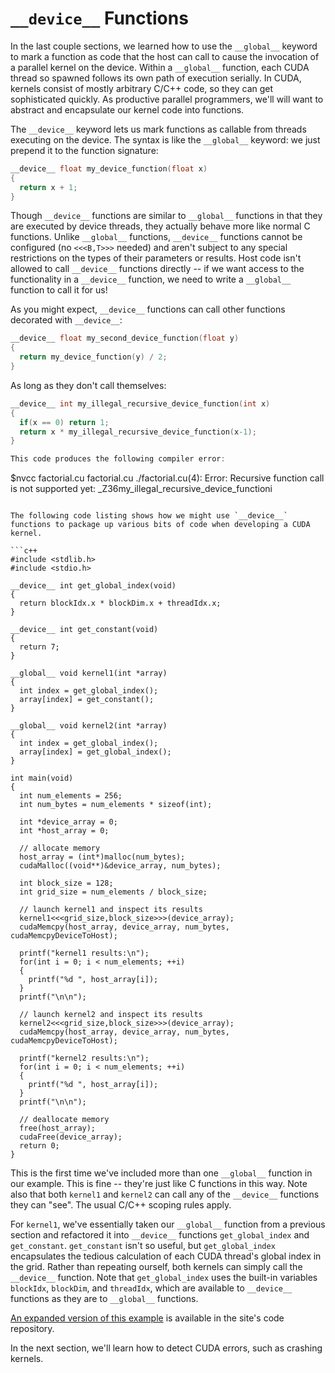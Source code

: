 # `__device__` Functions

In the last couple sections, we learned how to use the `__global__` keyword to
mark a function as code that the host can call to cause the invocation of a
parallel kernel on the device. Within a `__global__` function, each CUDA thread
so spawned follows its own path of execution serially. In CUDA, kernels consist
of mostly arbitrary C/C++ code, so they can get sophisticated quickly. As
productive parallel programmers, we'll will want to abstract and encapsulate
our kernel code into functions.

The `__device__` keyword lets us mark functions as callable from threads
executing on the device. The syntax is like the `__global__` keyword: we just
prepend it to the function signature:

```c++
__device__ float my_device_function(float x)
{
  return x + 1;
}
```

Though `__device__` functions are similar to `__global__` functions in that they
are executed by device threads, they actually behave more like normal C
functions. Unlike `__global__` functions, `__device__` functions cannot be
configured (no `<<<B,T>>>` needed) and aren't subject to any special restrictions
on the types of their parameters or results. Host code isn't allowed to call
`__device__` functions directly -- if we want access to the functionality in a
`__device__` function, we need to write a `__global__` function to call it for us!

As you might expect, `__device__` functions can call other functions decorated
with `__device__`:

```c++
__device__ float my_second_device_function(float y)
{
  return my_device_function(y) / 2;
}
```

As long as they don't call themselves:

```c++
__device__ int my_illegal_recursive_device_function(int x)
{
  if(x == 0) return 1;
  return x * my_illegal_recursive_device_function(x-1);
}

This code produces the following compiler error:

```
$nvcc factorial.cu factorial.cu
./factorial.cu(4): Error: Recursive function call is not supported yet: _Z36my_illegal_recursive_device_functioni
```

The following code listing shows how we might use `__device__` functions to package up various bits of code when developing a CUDA kernel.

```c++
#include <stdlib.h>
#include <stdio.h>

__device__ int get_global_index(void)
{
  return blockIdx.x * blockDim.x + threadIdx.x;
}

__device__ int get_constant(void)
{
  return 7;
}

__global__ void kernel1(int *array)
{
  int index = get_global_index();
  array[index] = get_constant();
}

__global__ void kernel2(int *array)
{
  int index = get_global_index();
  array[index] = get_global_index();
}

int main(void)
{
  int num_elements = 256;
  int num_bytes = num_elements * sizeof(int);

  int *device_array = 0;
  int *host_array = 0;

  // allocate memory
  host_array = (int*)malloc(num_bytes);
  cudaMalloc((void**)&device_array, num_bytes);

  int block_size = 128;
  int grid_size = num_elements / block_size;

  // launch kernel1 and inspect its results
  kernel1<<<grid_size,block_size>>>(device_array);
  cudaMemcpy(host_array, device_array, num_bytes, cudaMemcpyDeviceToHost);

  printf("kernel1 results:\n");
  for(int i = 0; i < num_elements; ++i)
  {
    printf("%d ", host_array[i]);
  }
  printf("\n\n");

  // launch kernel2 and inspect its results
  kernel2<<<grid_size,block_size>>>(device_array);
  cudaMemcpy(host_array, device_array, num_bytes, cudaMemcpyDeviceToHost);

  printf("kernel2 results:\n");
  for(int i = 0; i < num_elements; ++i)
  {
    printf("%d ", host_array[i]);
  }
  printf("\n\n");

  // deallocate memory
  free(host_array);
  cudaFree(device_array);
  return 0;
}
```

This is the first time we've included more than one `__global__` function in
our example. This is fine -- they're just like C functions in this way. Note
also that both `kernel1` and `kernel2` can call any of the `__device__` functions
they can "see". The usual C/C++ scoping rules apply.

For `kernel1`, we've essentially taken our `__global__` function from a
previous section and refactored it into `__device__` functions `get_global_index`
and `get_constant`. `get_constant` isn't so useful, but `get_global_index`
encapsulates the tedious calculation of each CUDA thread's global index in the
grid. Rather than repeating ourself, both kernels can simply call the
`__device__` function. Note that `get_global_index` uses the built-in variables
`blockIdx`, `blockDim`, and `threadIdx`, which are available to `__device__` functions
as they are to `__global__` functions.

[An expanded version of this example](device_functions.cu) is available in the
site's code repository.

In the next section, we'll learn how to detect CUDA errors, such as crashing kernels.

